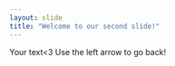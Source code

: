 ```yaml
---
layout: slide
title: "Welcome to our second slide!"
---
```

Your text<3
Use the left arrow to go back!
